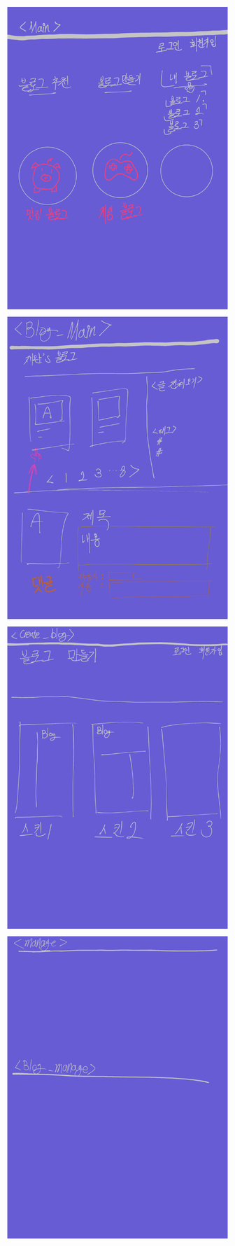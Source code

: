 ![story P1](./storyP1.png)

![story P2](./storyP2.png)

![story P3](./storyP3.png)

![story P4](./storyP4.png)